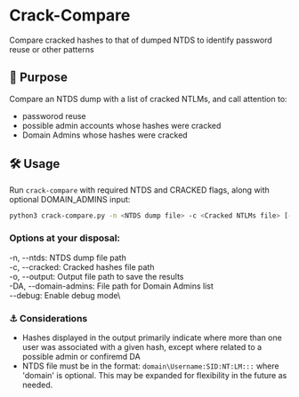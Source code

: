# Crack-Compare
Compare cracked hashes to that of dumped NTDS to identify password reuse or other patterns

## 🎯 Purpose

Compare an NTDS dump with a list of cracked NTLMs, and call attention to:
 - passworod reuse
 - possible admin accounts whose hashes were cracked
 - Domain Admins whose hashes were cracked

## 🛠 Usage

Run `crack-compare` with required NTDS and CRACKED flags, along with optional DOMAIN_ADMINS input:

```bash
python3 crack-compare.py -n <NTDS dump file> -c <Cracked NTLMs file> [-DA <list of DA users file>]
```

### Options at your disposal:

-n, --ntds: NTDS dump file path\
-c, --cracked: Cracked hashes file path\
-o, --output: Output file path to save the results\
-DA, --domain-admins: File path for Domain Admins list\
--debug: Enable debug mode\

### ⚓ Considerations
- Hashes displayed in the output primarily indicate where more than one user was associated with a given hash, except where related to a possible admin or confiremd DA
- NTDS file must be in the format:  `domain\Username:SID:NT:LM:::` where 'domain' is optional. This may be expanded for flexibility in the future as needed.

